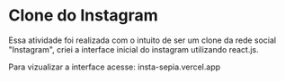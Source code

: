 # Clone do Instagram

Essa atividade foi realizada com o intuito de ser um clone da rede social "Instagram", criei a interface inicial do instagram utilizando react.js.

Para vizualizar a interface acesse: insta-sepia.vercel.app
